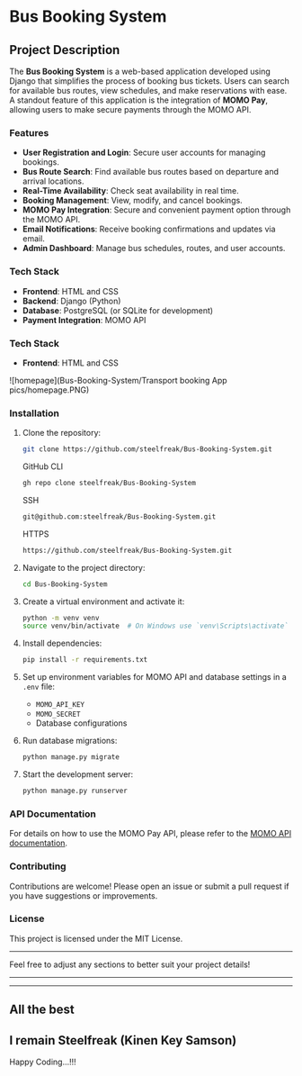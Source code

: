 # Bus Booking System

## Project Description

The **Bus Booking System** is a web-based application developed using Django that simplifies the process of booking bus tickets. Users can search for available bus routes, view schedules, and make reservations with ease. A standout feature of this application is the integration of **MOMO Pay**, allowing users to make secure payments through the MOMO API.

### Features

- **User Registration and Login**: Secure user accounts for managing bookings.
- **Bus Route Search**: Find available bus routes based on departure and arrival locations.
- **Real-Time Availability**: Check seat availability in real time.
- **Booking Management**: View, modify, and cancel bookings.
- **MOMO Pay Integration**: Secure and convenient payment option through the MOMO API.
- **Email Notifications**: Receive booking confirmations and updates via email.
- **Admin Dashboard**: Manage bus schedules, routes, and user accounts.

### Tech Stack

- **Frontend**: HTML and CSS
- **Backend**: Django (Python)
- **Database**: PostgreSQL (or SQLite for development)
- **Payment Integration**: MOMO API

### Tech Stack

- **Frontend**: HTML and CSS
  
![homepage](Bus-Booking-System/Transport booking App pics/homepage.PNG)


### Installation

1. Clone the repository:
   ```bash
   git clone https://github.com/steelfreak/Bus-Booking-System.git
   
   ```
   GitHub CLI
   ```bash
   gh repo clone steelfreak/Bus-Booking-System
   ```
   SSH
   ```bash
   git@github.com:steelfreak/Bus-Booking-System.git
   ```
   HTTPS
   ```bash
   https://github.com/steelfreak/Bus-Booking-System.git
   ```
3. Navigate to the project directory:
   ```bash
   cd Bus-Booking-System
   ```
4. Create a virtual environment and activate it:
   ```bash
   python -m venv venv
   source venv/bin/activate  # On Windows use `venv\Scripts\activate`
   ```
5. Install dependencies:
   ```bash
   pip install -r requirements.txt
   ```
6. Set up environment variables for MOMO API and database settings in a `.env` file:
   - `MOMO_API_KEY`
   - `MOMO_SECRET`
   - Database configurations

7. Run database migrations:
   ```bash
   python manage.py migrate
   ```
8. Start the development server:
   ```bash
   python manage.py runserver
   ```

### API Documentation

For details on how to use the MOMO Pay API, please refer to the [MOMO API documentation](https://momodeveloper.mtn.com/api-documentation).

### Contributing

Contributions are welcome! Please open an issue or submit a pull request if you have suggestions or improvements.

### License

This project is licensed under the MIT License.

---

Feel free to adjust any sections to better suit your project details!

---
___
All the best 
--
I remain Steelfreak (Kinen Key Samson) 
----
Happy Coding...!!!
